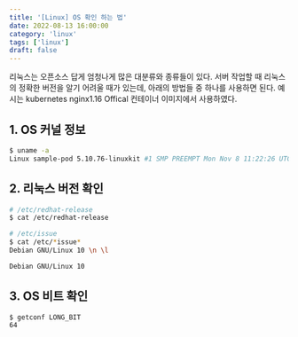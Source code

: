 ```yaml
---
title: '[Linux] OS 확인 하는 법'
date: 2022-08-13 16:00:00
category: 'linux'
tags: ['linux']
draft: false
---
```



리눅스는 오픈소스 답게 엄청나게 많은 대분류와 종류들이 있다. 서버 작업할 때 리눅스의 정확한 버전을 알기 어려울 때가 있는데, 아래의 방법들 중 하나를 사용하면 된다.
예시는 kubernetes nginx1.16 Offical 컨테이너 이미지에서 사용하였다.


## 1. OS 커널 정보
```sh
$ uname -a
Linux sample-pod 5.10.76-linuxkit #1 SMP PREEMPT Mon Nov 8 11:22:26 UTC 2021 aarch64 GNU/Linux
```

## 2. 리눅스 버전 확인
```sh
# /etc/redhat-release
$ cat /etc/redhat-release

# /etc/issue
$ cat /etc/*issue*
Debian GNU/Linux 10 \n \l

Debian GNU/Linux 10
```

## 3. OS 비트 확인
```sh
$ getconf LONG_BIT
64
```